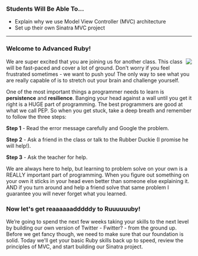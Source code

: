 

### Students Will Be Able To...
* Explain why we use Model View Controller (MVC) architecture
* Set up their own Sinatra MVC project

---
### Welcome to Advanced Ruby!
<img align="right" src="http://peter.alschitz.com/wp-content/uploads/2012/07/ruby-rails-sinatra.jpg"> We are super excited that you are joining us for another class. This class will be fast-paced and cover a lot of ground. Don't worry if you feel frustrated sometimes - we want to push you! The only way to see what you are really capable of is to stretch out your brain and challenge yourself. 

One of the most important things a programmer needs to learn is **persistence** and **resilience**. Banging your head against a wall until you get it right is a HUGE part of programming. The best programmers are good at what we call PEP. So when you get stuck, take a deep breath and remember to follow the three steps:

**Step 1** - Read the error message carefully and Google the problem.

**Step 2** - Ask a friend in the class or talk to the Rubber Duckie (I promise he will help!). 

**Step 3** - Ask the teacher for help.

We are always here to help, but learning to problem solve on your own is a REALLY important part of programming. When you figure out something on your own it sticks in your head even better than someone else explaining it. AND if you turn around and help a friend solve that same problem I guarantee you will never forget what you learned.

### Now let's get reaaaaaadddddy to Ruuuuuuby!

We’re going to spend the next few weeks taking your skills to the next level by building our own version of Twitter - Fwitter? - from the ground up. Before we get fancy though, we need to make sure that our foundation is solid. Today we'll get your basic Ruby skills back up to speed, review the principles of MVC, and start building our Sinatra project. 
